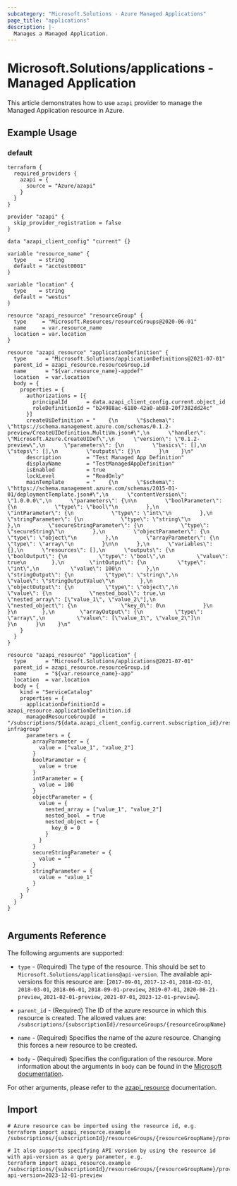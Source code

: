 ```yaml
---
subcategory: "Microsoft.Solutions - Azure Managed Applications"
page_title: "applications"
description: |-
  Manages a Managed Application.
---
```


# Microsoft.Solutions/applications - Managed Application

This article demonstrates how to use `azapi` provider to manage the Managed Application resource in Azure.

## Example Usage

### default

```hcl
terraform {
  required_providers {
    azapi = {
      source = "Azure/azapi"
    }
  }
}

provider "azapi" {
  skip_provider_registration = false
}

data "azapi_client_config" "current" {}

variable "resource_name" {
  type    = string
  default = "acctest0001"
}

variable "location" {
  type    = string
  default = "westus"
}

resource "azapi_resource" "resourceGroup" {
  type     = "Microsoft.Resources/resourceGroups@2020-06-01"
  name     = var.resource_name
  location = var.location
}

resource "azapi_resource" "applicationDefinition" {
  type      = "Microsoft.Solutions/applicationDefinitions@2021-07-01"
  parent_id = azapi_resource.resourceGroup.id
  name      = "${var.resource_name}-appdef"
  location  = var.location
  body = {
    properties = {
      authorizations = [{
        principalId      = data.azapi_client_config.current.object_id
        roleDefinitionId = "b24988ac-6180-42a0-ab88-20f7382dd24c"
      }]
      createUiDefinition = "    {\n      \"$schema\": \"https://schema.management.azure.com/schemas/0.1.2-preview/CreateUIDefinition.MultiVm.json#\",\n      \"handler\": \"Microsoft.Azure.CreateUIDef\",\n      \"version\": \"0.1.2-preview\",\n      \"parameters\": {\n         \"basics\": [],\n         \"steps\": [],\n         \"outputs\": {}\n      }\n    }\n"
      description        = "Test Managed App Definition"
      displayName        = "TestManagedAppDefinition"
      isEnabled          = true
      lockLevel          = "ReadOnly"
      mainTemplate       = "    {\n      \"$schema\": \"https://schema.management.azure.com/schemas/2015-01-01/deploymentTemplate.json#\",\n      \"contentVersion\": \"1.0.0.0\",\n      \"parameters\": {\n\n         \"boolParameter\": {\n            \"type\": \"bool\"\n         },\n         \"intParameter\": {\n            \"type\": \"int\"\n         },\n         \"stringParameter\": {\n            \"type\": \"string\"\n         },\n         \"secureStringParameter\": {\n            \"type\": \"secureString\"\n         },\n         \"objectParameter\": {\n            \"type\": \"object\"\n         },\n         \"arrayParameter\": {\n            \"type\": \"array\"\n         }\n\n      },\n      \"variables\": {},\n      \"resources\": [],\n      \"outputs\": {\n        \"boolOutput\": {\n          \"type\": \"bool\",\n          \"value\": true\n        },\n        \"intOutput\": {\n          \"type\": \"int\",\n          \"value\": 100\n        },\n        \"stringOutput\": {\n          \"type\": \"string\",\n          \"value\": \"stringOutputValue\"\n        },\n        \"objectOutput\": {\n          \"type\": \"object\",\n          \"value\": {\n            \"nested_bool\": true,\n            \"nested_array\": [\"value_1\", \"value_2\"],\n            \"nested_object\": {\n              \"key_0\": 0\n            }\n          }\n        },\n        \"arrayOutput\": {\n          \"type\": \"array\",\n          \"value\": [\"value_1\", \"value_2\"]\n        }\n      }\n    }\n"
    }
  }
}

resource "azapi_resource" "application" {
  type      = "Microsoft.Solutions/applications@2021-07-01"
  parent_id = azapi_resource.resourceGroup.id
  name      = "${var.resource_name}-app"
  location  = var.location
  body = {
    kind = "ServiceCatalog"
    properties = {
      applicationDefinitionId = azapi_resource.applicationDefinition.id
      managedResourceGroupId  = "/subscriptions/${data.azapi_client_config.current.subscription_id}/resourceGroups/${var.resource_name}-infragroup"
      parameters = {
        arrayParameter = {
          value = ["value_1", "value_2"]
        }
        boolParameter = {
          value = true
        }
        intParameter = {
          value = 100
        }
        objectParameter = {
          value = {
            nested_array = ["value_1", "value_2"]
            nested_bool  = true
            nested_object = {
              key_0 = 0
            }
          }
        }
        secureStringParameter = {
          value = ""
        }
        stringParameter = {
          value = "value_1"
        }
      }
    }
  }
}


```



## Arguments Reference

The following arguments are supported:

* `type` - (Required) The type of the resource. This should be set to `Microsoft.Solutions/applications@api-version`. The available api-versions for this resource are: [`2017-09-01`, `2017-12-01`, `2018-02-01`, `2018-03-01`, `2018-06-01`, `2018-09-01-preview`, `2019-07-01`, `2020-08-21-preview`, `2021-02-01-preview`, `2021-07-01`, `2023-12-01-preview`].

* `parent_id` - (Required) The ID of the azure resource in which this resource is created. The allowed values are:  
  `/subscriptions/{subscriptionId}/resourceGroups/{resourceGroupName}`

* `name` - (Required) Specifies the name of the azure resource. Changing this forces a new resource to be created.

* `body` - (Required) Specifies the configuration of the resource. More information about the arguments in `body` can be found in the [Microsoft documentation](https://learn.microsoft.com/en-us/azure/templates/Microsoft.Solutions/applications?pivots=deployment-language-terraform).

For other arguments, please refer to the [azapi_resource](https://registry.terraform.io/providers/Azure/azapi/latest/docs/resources/resource) documentation.

## Import

 ```shell
 # Azure resource can be imported using the resource id, e.g.
 terraform import azapi_resource.example /subscriptions/{subscriptionId}/resourceGroups/{resourceGroupName}/providers/Microsoft.Solutions/applications/{resourceName}
 
 # It also supports specifying API version by using the resource id with api-version as a query parameter, e.g.
 terraform import azapi_resource.example /subscriptions/{subscriptionId}/resourceGroups/{resourceGroupName}/providers/Microsoft.Solutions/applications/{resourceName}?api-version=2023-12-01-preview
 ```
